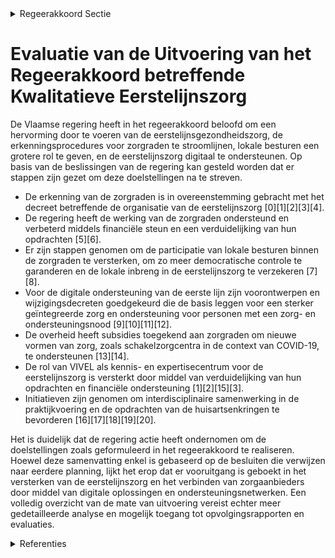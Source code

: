 

<details>
        <summary>Regeerakkoord Sectie </summary>
        <p>1.2.3.2 Kwalitatieve eerstelijnszorg Vanaf 1 juli 2020 worden de lokale zorgraden van de 60 eerstelijnszones formeel erkend en gaan ze aan de slag met de uitoefening van de opdrachten die hen in het nieuwe decreet en bijhorend uitvoe-ringsbesluit zijn toegewezen. Vanaf dat moment gaan ook de structuren, personeel en middelen van de huidige SEL’s, GDT’s en LMN’s op in deze zorgraden. De hervorming van de eerstelijnsgezond-heidszorg wordt verder uitgerold. We maken werk van een eigentijds overleg-systeem tussen de verschillende zorgverle-ners en bouwen dynamisch verder aan slag-krachtige en efficiënte eerstelijnszones waarbinnen de eerstelijnsactoren zorgstra-tegisch vraag en aanbod in balans houden en een integrale zorgbenadering voorzien. We ondersteunen de zorgraden daarbij in hun nieuwe opdrachten, zij zijn immers de basis van de eerstelijnsorganisatie. We versterken de aanwezigheid van lokale besturen in de zorgraad en garanderen zo voldoende democratische controle. Voor de inzet van overheidsmiddelen is steeds instemming van de lokale besturen vereist. We bekrachtigen de regierol van de lokale besturen voor het realiseren van een lokaal sociaal beleid dat naast de lokale doel-stellingen ook de Vlaamse doelstellingen maximaal versterkt op het lokale niveau. We doen dit met het oog op het verhogen van de toegang tot de sociale grondrechten, tot de lokale hulp- en dienstverlening en om onderbescherming efficiënt aan te pakken. Tegen 1 juli 2021 moet er een Besluit van de Vlaamse regering (BVR) zijn dat de afbake-ning van de regionale zorgzones definitief vastlegt en de samenstelling, werking en inhoudelijke taakstellingen van de regionale zorgplatformen regelt. De huidige structuren op dit mesoniveau (palliatieve net werken, LOGO’s, Vlaamse netwerken GGZ, expertise-centra dementie) organiseren zich binnen deze nieuw afgebakende werkingsgebieden en schakelen zich in de structuur van het regionale zorgplatform in tegen ten laatste 1 januari 2022. Het Vivel is een kennis- en expertisecentrum dat zorgt dat de nodige expertise de zorg-raden bereikt. In de beheersovereenkomst met Vivel zorgen we voor concrete doel-stellingen. Het instituut wordt gefinancierd vanuit de vrijgekomen middelen door het opheffen van de vroegere structuren Samenwerkingsplatform eerstelijnszorg, éénlijn.be en het Vlaams Expertisecentrum mantelzorg. We bouwen de regionale zorgzones verder uit conform de principes van het eerste-lijnsdecreet. Een verdere structurering van de diverse regio-indelingen en overlegstructuren dringt zich op. Om daar letterlijk vorm aan te geven geldt de indelingsstructuur met eerstelijns-zones en regionale zorgzones als leidend principe. We gaan hierbij voor een door-gedreven vereenvoudiging en voor de regio-nale zorgzones streven we een maximaal overleg na met de ziekenhuisnetwerken. De cliënt/patiënt staat centraal, maar ook de zorgverstrekker verdient blijvende aandacht. We gaan radicaal digitaal tussen zorgverle-ners. We bouwen Vitalink, in samenwerking met E-health, verder uit tot een centrale gegevensdatabank die we toegankelijk maken voor geanonimiseerd onderzoek. Alle zorgverstrekkers en zorgaanbieders dienen zich hierop aan te sluiten. We pleiten voor een gedeeld elektronisch patiëntendossier waaruit de zorgnood automatisch en objectief blijkt. Bij het delen van persoon-lijke (gezondheids)gegevens met andere zorgactoren wordt gewaakt over een correcte behandeling van deze gegevens, waarbij toestemming van de patiënt, proportionaliteit en finaliteit binnen een therapeutische relatie wordt gegarandeerd. We ontwikkelen en implementeren kwali-teitsindicatoren voor de eerstelijnszorg via het VIKZ. We ontwikkelen een Vlaams actieplan rond vroegtijdige zorgplanning, palliatieve zorg en levenseindezorg (o.a. euthanasie). We voor-zien de nodige middelen voor de palliatieve thuisbegeleidingsequipes, de LEIF-punten en de palliatieve functies in de woonzorgcentra. We maken werk van transparante informatie over voorafgaande zorgplanning, palliatieve en levenseindezorg (waaronder de wet op euthanasie, de wet op palliatieve zorg en de wet op patiëntenrechten) teneinde burgers en artsen en bij uitbreiding alle zorg-verleners op degelijke wijze te informeren. De regering erkent het belang van zelfstan-digen en vrije beroepen in de realisatie van kwaliteitsvolle en toegankelijke gezond-heidszorg, in het bijzonder in de eerste lijn. Ze waakt erover dat in de hervormingen voldoende aandacht gaat naar hun noden en uitdagingen. </p>
        </details> 

# Evaluatie van de Uitvoering van het Regeerakkoord betreffende Kwalitatieve Eerstelijnszorg

De Vlaamse regering heeft in het regeerakkoord beloofd om een hervorming door te voeren van de eerstelijnsgezondheidszorg, de erkenningsprocedures voor zorgraden te stroomlijnen, lokale besturen een grotere rol te geven, en de eerstelijnszorg digitaal te ondersteunen. Op basis van de beslissingen van de regering kan gesteld worden dat er stappen zijn gezet om deze doelstellingen na te streven.

- De erkenning van de zorgraden is in overeenstemming gebracht met het decreet betreffende de organisatie van de eerstelijnszorg \[0\]\[1\]\[2\]\[3\]\[4\].
- De regering heeft de werking van de zorgraden ondersteund en verbeterd middels financiële steun en een verduidelijking van hun opdrachten \[5\]\[6\].
- Er zijn stappen genomen om de participatie van lokale besturen binnen de zorgraden te versterken, om zo meer democratische controle te garanderen en de lokale inbreng in de eerstelijnszorg te verzekeren \[7\]\[8\].
- Voor de digitale ondersteuning van de eerste lijn zijn voorontwerpen en wijzigingsdecreten goedgekeurd die de basis leggen voor een sterker geïntegreerde zorg en ondersteuning voor personen met een zorg- en ondersteuningsnood \[9\]\[10\]\[11\]\[12\].
- De overheid heeft subsidies toegekend aan zorgraden om nieuwe vormen van zorg, zoals schakelzorgcentra in de context van COVID-19, te ondersteunen \[13\]\[14\].
- De rol van VIVEL als kennis- en expertisecentrum voor de eerstelijnszorg is versterkt door middel van verduidelijking van hun opdrachten en financiële ondersteuning \[1\]\[2\]\[15\]\[3\].
- Initiatieven zijn genomen om interdisciplinaire samenwerking in de praktijkvoering en de opdrachten van de huisartsenkringen te bevorderen \[16\]\[17\]\[18\]\[19\]\[20\].

Het is duidelijk dat de regering actie heeft ondernomen om de doelstellingen zoals geformuleerd in het regeerakkoord te realiseren. Hoewel deze samenvatting enkel is gebaseerd op de besluiten die verwijzen naar eerdere planning, lijkt het erop dat er vooruitgang is geboekt in het versterken van de eerstelijnszorg en het verbinden van zorgaanbieders door middel van digitale oplossingen en ondersteuningsnetwerken. Een volledig overzicht van de mate van uitvoering vereist echter meer gedetailleerde analyse en mogelijk toegang tot opvolgingsrapporten en evaluaties.

<details>
        <summary> Referenties</summary>
        **[\[0\]](http://themis.vlaanderen.be/id/nieuwsbericht/65706CBFE2E2C9E5814BED6A)** : **(2023-12-08)** Erkenning zorgraden: wijzigingsbesluiten Voorontwerp van besluit van de Vlaamse Regering tot wijziging van het besluit van de Vlaamse Regering van 17 mei 2019 tot erkenning en subsidiëring van de zorg... 

**[\[1\]](http://themis.vlaanderen.be/id/nieuwsbericht/6492EACF2D77B42474D4DA02)** : **(2023-06-23)** Opdrachten Vlaams Instituut voor de Eerste Lijn (VIVEL) Voorontwerp van besluit van de Vlaamse Regering tot wijziging van het besluit van de Vlaamse Regering van 17 mei 2019 tot erkenning en subsidiër... 

**[\[2\]](http://themis.vlaanderen.be/id/nieuwsbericht/65017A7B3605E1AC863BF01D)** : **(2023-09-15)** Verduidelijking en verfijning opdrachten Vlaams Instituut voor de Eerste Lijn (VIVEL) Ontwerpbesluit van de Vlaamse Regering tot wijziging van het besluit van de Vlaamse Regering van 17 mei 2019 tot e... 

**[\[3\]](http://themis.vlaanderen.be/id/nieuwsbrief-info/61FA4C4DD5F0FAFA87AFA985)** : **(2022-02-04)** Erkenning en subsidiëring Vlaams Instituut voor de Eerste Lijn (VIVEL) Ontwerpbesluit van de Vlaamse Regering over de regels voor de erkenning en subsidiëring van een partnerorganisatie als Vlaams Ins... 

**[\[4\]](http://themis.vlaanderen.be/id/nieuwsbrief-info/6194BCF2364ED9000800016C)** : **(2021-11-19)** Erkenning en subsidiëring Vlaams Instituut voor de Eerste Lijn (VIVEL) Voorontwerp van besluit van de Vlaamse Regering over de regels voor de erkenning en subsidiëring van een partnerorganisatie als V... 

**[\[5\]](http://themis.vlaanderen.be/id/nieuwsbrief-info/638F13C0C2B90D4571CF7554)** : **(2022-12-09)** Subsidie versterken zorgraden Ontwerpbesluit van de Vlaamse Regering tot toekenning van een subsidie aan de zorgraden om hun organisatie aan te passen en hun werking te verbeteren  De Vlaamse Regering... 

**[\[6\]](http://themis.vlaanderen.be/id/nieuwsbericht/65702A04E2E2C9E5814BEC48)** : **(2023-12-08)** Subsidie versterking zorgraden om hun organisatie aan te passen en hun werking te verbeteren Ontwerpbesluit van de Vlaamse Regering tot toekenning van een subsidie aan de zorgraden om hun organisatie ... 

**[\[7\]](http://themis.vlaanderen.be/id/nieuwsbrief-info/638F17C6C2B90D4571CF7556)** : **(2022-12-09)** Slagkrachtige zorgraden door versterken rol lokale besturen, verhogen betrokkenheid welzijnsveld en actualisering van de opdrachten   De Vlaamse Regering wil verder bouwen aan slagkrachtige en efficië... 

**[\[8\]](http://themis.vlaanderen.be/id/nieuwsbrief-info/61B85232364ED90009000F70)** : **(2021-12-17)** Hervorming zorgraden en subsidiebesluit zorgraden Oost-Vlaanderen A. Opstart project B. Ontwerpbesluit van de Vlaamse Regering tot toekenning van een subsidie aan de zorgraden in Oost-Vlaanderen voor ... 

**[\[9\]](http://themis.vlaanderen.be/id/nieuwsbericht/6501796B3605E1AC863BF01B)** : **(2023-09-15)** Wijzigingsdecreet over organisatie van eerstelijnszorg voor personen met een zorg- en ondersteuningsnood Voorontwerp van decreet tot wijziging van de regelgeving over de organisatie van de eerstelijns... 

**[\[10\]](http://themis.vlaanderen.be/id/nieuwsbericht/654A3A569DAB6626D11E6176)** : **(2023-11-10)** Organisatie eerstelijnszorg voor persoon met een zorg- en ondersteuningsnood Voorontwerp van besluit van de Vlaamse Regering over de organisatie van de eerstelijnszorg voor de persoon met een zorg- en... 

**[\[11\]](http://themis.vlaanderen.be/id/nieuwsbericht/65704E47E2E2C9E5814BECE2)** : **(2023-12-08)** Wijzigingsdecreet over organisatie van eerstelijnszorg voor personen met een zorg- en ondersteuningsnood, zorgraden en verwerking persoonsgegevens Ontwerpdecreet tot wijziging van de regelgeving over ... 

**[\[12\]](http://themis.vlaanderen.be/id/nieuwsbericht/645B4AC28E8235823F6B74DD)** : **(2023-05-12)** Decreet over organisatie van eerstelijnszorg voor personen met een zorg- en ondersteuningsnood Voorontwerp van decreet over de organisatie van de eerstelijnszorg voor de persoon met een zorg- en onder... 

**[\[13\]](http://themis.vlaanderen.be/id/resource/ca668a80-4928-11ec-94bb-99a9d1e168fe)** : **(2020-06-26)** COVID-19: subsidie zorgraden Ontwerpbesluit van de Vlaamse Regering tot toekenning van een subsidie aan de zorgraden in het kader van de bestrijding van de Covid-19-pandemie  Het coronavirus houdt ons... 

**[\[14\]](http://themis.vlaanderen.be/id/resource/1657c3a0-4929-11ec-94bb-99a9d1e168fe)** : **(2020-06-12)** COVID-19: regels erkenning en subsidiëring schakelzorgcentrum Ontwerpbesluit van de Vlaamse Regering over de regels voor de erkenning en de subsidiëring van een schakelzorgcentrum als project in de wo... 

**[\[15\]](http://themis.vlaanderen.be/id/nieuwsbrief-info/607FC675364ED900080004CB)** : **(2021-04-23)** VIVEL: subsidie voor uitvoering extra opdrachten Ontwerpbesluit van de Vlaamse Regering tot toekenning van een subsidie aan VIVEL voor het continueren van een opleidingsprogramma om interprofessionele... 

**[\[16\]](http://themis.vlaanderen.be/id/nieuwsbrief-info/638F4F0CC2B90D4571CF75B8)** : **(2022-12-09)** Ondersteuning eerstelijnszorgaanbieders en interdisciplinaire samenwerking in de praktijkvoering en uitbreiding opdrachten huisartsenkringen Ontwerpbesluit van de Vlaamse Regering tot ondersteuning va... 

**[\[17\]](http://themis.vlaanderen.be/id/nieuwsbrief-info/6316F65B9531BD6B9732C4E2)** : **(2022-09-09)** Ondersteuning eerstelijnszorgaanbieders en interdisciplinaire samenwerking in de praktijkvoering en uitbreiding opdrachten huisartsenkringen Voorontwerp van besluit van de Vlaamse Regering tot onderst... 

**[\[18\]](http://themis.vlaanderen.be/id/nieuwsbericht/6570333CE2E2C9E5814BEC75)** : **(2023-12-08)** Huisartsenkringen: wijzigingsbesluit verwerking persoonsgegevens Voorontwerp van besluit van de Vlaamse Regering tot aanwijzing van het Departement Zorg als de bevoegde dienst, vermeld in artikel 23, ... 

**[\[19\]](http://themis.vlaanderen.be/id/nieuwsbrief-info/607FC9DE364ED900080004CE)** : **(2021-04-23)** Wijzigingsbesluit Huisartsenkringen: bijkomende opdracht, voorschotregeling en subsidie Ontwerpbesluit van de Vlaamse Regering tot wijziging van het besluit van de Vlaamse Regering van 26 juni 2015 be... 

**[\[20\]](http://themis.vlaanderen.be/id/resource/0aa5ac10-4925-11ec-94bb-99a9d1e168fe)** : **(2021-02-12)** Wijzigingsbesluit Huisartsenkringen: bijkomende opdracht, voorschotregeling en subsidie Voorontwerp van besluit van de Vlaamse Regering tot wijziging van het besluit van de Vlaamse Regering van 26 jun... 
        </details> 

